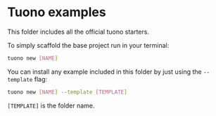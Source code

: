# Tuono examples

This folder includes all the official tuono starters.

To simply scaffold the base project run in your terminal:

```sh
tuono new [NAME]
```

You can install any example included in this folder by just using the `--template` flag:

```sh
tuono new [NAME] --template [TEMPLATE]
```

`[TEMPLATE]` is the folder name.
